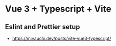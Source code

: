 # Vue 3 + Typescript + Vite

## Eslint and Prettier setup

- https://miyauchi.dev/posts/vite-vue3-typescript/
